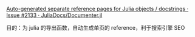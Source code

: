 [Auto-generated separate reference pages for Julia objects / docstrings · Issue #2133 · JuliaDocs/Documenter.jl](https://github.com/JuliaDocs/Documenter.jl/issues/2133)

目的：为 julia 的导出函数，自动生成单页的 reference，利于搜索引擎 SEO
